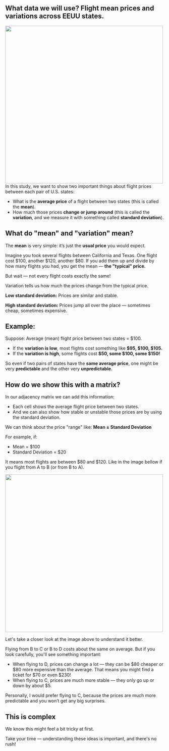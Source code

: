 ## What data we will use? Flight mean prices and variations across EEUU states.

<img src='./assets/images/price-matrix.png' width='500'>
In this study, we want to show two important things about flight prices between each pair of U.S. states:

- What is the **average price** of a flight between two states (this is called the **mean**).
- How much those prices **change or jump around** (this is called the **variation**, and we measure it with something called **standard deviation**).

## What do "mean" and "variation" mean?

The **mean** is very simple: it’s just the **usual price** you would expect.

Imagine you took several flights between California and Texas.
One flight cost $100, another $120, another $80.
If you add them up and divide by how many flights you had, you get the mean — **the "typical" price.**

But wait — not every flight costs exactly the same!

Variation tells us how much the prices change from the typical price.

**Low standard deviation:** Prices are similar and stable.

**High standard deviation:** Prices jump all over the place — sometimes cheap, sometimes expensive.

## Example:

Suppose: Average (mean) flight price between two states = $100.

- If the **variation is low**, most flights cost something like **$95, $100, $105.**
- If the **variation is high**, some flights cost **$50, some $100, some $150!**

So even if two pairs of states have the **same average price**, one might be very **predictable** and the other very **unpredictable.**

## How do we show this with a matrix?

In our adjacency matrix we can add this information:

- Each cell shows the average flight price between two states.
- And we can also show how stable or unstable those prices are by using the standard deviation.

We can think about the price "range" like: **Mean ± Standard Deviation**

For example, if:

- Mean = $100
- Standard Deviation = $20

It means most flights are between $80 and $120. Like in the image bellow if you flight from A to B (or from B to A).

<img src='./assets/images/price-matrix.png' width='500'>

<br>

Let's take a closer look at the image above to understand it better.

Flying from B to C or B to D costs about the same on average.
But if you look carefully, you'll see something important:

- When flying to D, prices can change a lot — they can be $80 cheaper or $80 more expensive than the average. That means you might find a ticket for $70 or even $230!
- When flying to C, prices are much more stable — they only go up or down by about $5.

Personally, I would prefer flying to C, because the prices are much more predictable and you won’t get any big surprises.

## This is complex

We know this might feel a bit tricky at first.

Take your time — understanding these ideas is important, and there's no rush!
